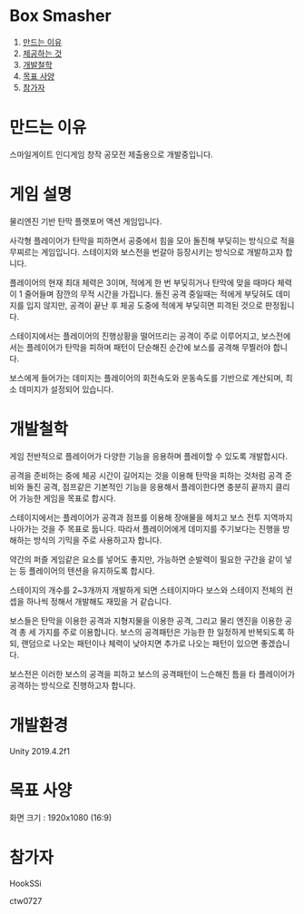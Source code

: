 Box Smasher
====

1. [만드는 이유](#만드는-이유)
2. [제공하는 것](#제공하는-것)
3. [개발철학](#개발철학)
4. [목표 사양](#목표-사양)
5. [참가자](#참가자)

# 만드는 이유

스마일게이트 인디게임 창작 공모전 제출용으로 개발중입니다. 


# 게임 설명

물리엔진 기반 탄막 플랫포머 액션 게임입니다.

사각형 플레이어가 탄막을 피하면서 공중에서 힘을 모아 돌진해 부딪히는 방식으로 적을 무찌르는 게임입니다.
스테이지와 보스전을 번갈아 등장시키는 방식으로 개발하고자 합니다.

플레이어의 현재 최대 체력은 3이며, 적에게 한 번 부딪히거나 탄막에 맞을 때마다 체력이 1 줄어들며 잠깐의 무적 시간을 가집니다.
돌진 공격 중일때는 적에게 부딪혀도 데미지를 입지 않지만, 공격이 끝난 후 체공 도중에 적에게 부딪히면 피격된 것으로 판정됩니다.

스테이지에서는 플레이어의 진행상황을 떨어뜨리는 공격이 주로 이루어지고,
보스전에서는 플레이어가 탄막을 피하며 패턴이 단순해진 순간에 보스를 공격해 무찔러야 합니다.

보스에게 들어가는 데미지는 플레이어의 회전속도와 운동속도를 기반으로 계산되며, 최소 데미지가 설정되어 있습니다.


# 개발철학

게임 전반적으로 플레이어가 다양한 기능을 응용하며 플레이할 수 있도록 개발합시다.

공격을 준비하는 중에 체공 시간이 길어지는 것을 이용해 탄막을 피하는 것처럼
공격 준비와 돌진 공격, 점프같은 기본적인 기능을 응용해서 플레이한다면 충분히 끝까지 클리어 가능한 게임을 목표로 합시다.

스테이지에서는 플레이어가 공격과 점프를 이용해 장애물을 헤치고 보스 전투 지역까지 나아가는 것을 주 목표로 둡니다.
따라서 플레이어에게 데미지를 주기보다는 진행을 방해하는 방식의 기믹을 주로 사용하고자 합니다.

약간의 퍼즐 게임같은 요소를 넣어도 좋지만, 가능하면 순발력이 필요한 구간을 같이 넣는 등 플레이어의 텐션을 유지하도록 합시다.

스테이지의 개수를 2~3개까지 개발하게 되면
스테이지마다 보스와 스테이지 전체의 컨셉을 하나씩 정해서 개발해도 재밌을 거 같습니다.

보스들은 탄막을 이용한 공격과 지형지물을 이용한 공격, 그리고 물리 엔진을 이용한 공격 총 세 가지를 주로 이용합니다.
보스의 공격패턴은 가능한 한 일정하게 반복되도록 하되, 랜덤으로 나오는 패턴이나 체력이 낮아지면 추가로 나오는 패턴이 있으면 좋겠습니다.

보스전은 이러한 보스의 공격을 피하고 보스의 공격패턴이 느슨해진 틈을 타 플레이어가 공격하는 방식으로 진행하고자 합니다.

# 개발환경

Unity 2019.4.2f1

# 목표 사양

화면 크기 : 1920x1080 (16:9)


# 참가자
HookSSi

ctw0727
